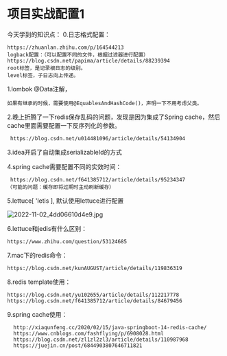 # 项目实战配置1





今天学到的知识点：
0.日志格式配置：

    https://zhuanlan.zhihu.com/p/164544213
    logback配置：（可以配置不同的文件，根据过滤器进行配置）
    https://blog.csdn.net/papima/article/details/88239394
	root标签，是记录根日志的级别。
	level标签，子日志向上传递。
	
1.lombok @Data注解，

    如果有继承的时候，需要使用@EquablesAndHashCode()，声明一下不用考虑父类。

2.晚上折腾了一下redis保存乱码的问题，发现是因为集成了Spring cache，然后
  cache里面需要配置一下反序列化的参数。
  
     https://blog.csdn.net/u014481096/article/details/54134904

3.idea开启了自动集成serializableId的方式

4.spring cache需要配置不同的实效时间：

     https://blog.csdn.net/f641385712/article/details/95234347
    （可能的问题：缓存即将过期时主动刷新缓存）

5.lettuce[ 'letis ], 默认使用lettuce进行配置

  ![2022-11-02_4dd06610d4e9.jpg](https://cdn.jsdelivr.net/gh/EricYuan1201/img/2022-11-02_4dd06610d4e9.jpg)

6.lettuce和jedis有什么区别：

    https://www.zhihu.com/question/53124685

7.mac下的redis命令：
  
    https://blog.csdn.net/kunAUGUST/article/details/119836319

8.redis template使用：
  
    https://blog.csdn.net/yu102655/article/details/112217778
    https://blog.csdn.net/f641385712/article/details/84679456

9.spring cache使用：

	  http://xiaqunfeng.cc/2020/02/15/java-springboot-14-redis-cache/
	  https://www.cnblogs.com/fashflying/p/6908028.html
	  https://blog.csdn.net/zl1zl2zl3/article/details/110987968
	  https://juejin.cn/post/6844903807646711821
